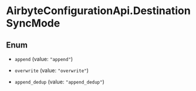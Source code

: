 # AirbyteConfigurationApi.DestinationSyncMode

## Enum


* `append` (value: `"append"`)

* `overwrite` (value: `"overwrite"`)

* `append_dedup` (value: `"append_dedup"`)


